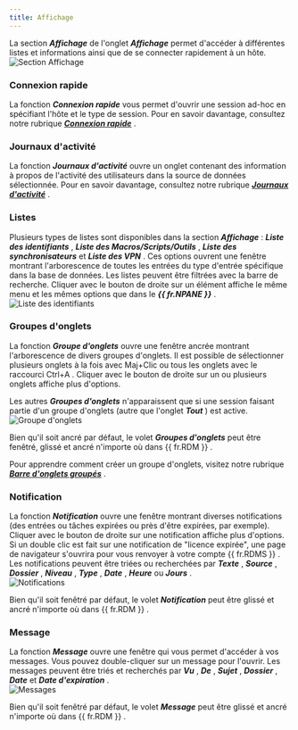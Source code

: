 ```yaml
---
title: Affichage
---
```

La section ***Affichage*** de l'onglet ***Affichage*** permet d'accéder à différentes listes et informations ainsi que de se connecter rapidement à un hôte.  
![Section Affichage](https://webdevolutions.azureedge.net/docs/fr/rdm/windows/RDMWin2016.png) 

### Connexion rapide 

La fonction ***Connexion rapide*** vous permet d'ouvrir une session ad-hoc en spécifiant l'hôte et le type de session. Pour en savoir davantage, consultez notre rubrique [***Connexion rapide***](/fr/rdm/windows/commands/view/view/quick-connect/) . 

### Journaux d'activité 

La fonction ***Journaux d'activité*** ouvre un onglet contenant des information à propos de l'activité des utilisateurs dans la source de données sélectionnée. Pour en savoir davantage, consultez notre rubrique [***Journaux d'activité***](/fr/rdm/windows/commands/view/view/activity-logs/) . 

### Listes 

Plusieurs types de listes sont disponibles dans la section ***Affichage*** : ***Liste des identifiants*** , ***Liste des Macros/Scripts/Outils*** , ***Liste des synchronisateurs*** et ***Liste des VPN*** . Ces options ouvrent une fenêtre montrant l'arborescence de toutes les entrées du type d'entrée spécifique dans la base de données. Les listes peuvent être filtrées avec la barre de recherche. Cliquer avec le bouton de droite sur un élément affiche le même menu et les mêmes options que dans le ***{{ fr.NPANE }}*** .  
![Liste des identifiants](https://webdevolutions.azureedge.net/docs/fr/rdm/windows/RDMWin2017.png) 

### Groupes d'onglets 

La fonction ***Groupe d'onglets*** ouvre une fenêtre ancrée montrant l'arborescence de divers groupes d'onglets. Il est possible de sélectionner plusieurs onglets à la fois avec Maj+Clic ou tous les onglets avec le raccourci Ctrl+A . Cliquer avec le bouton de droite sur un ou plusieurs onglets affiche plus d'options.  

Les autres ***Groupes d'onglets*** n'apparaissent que si une session faisant partie d'un groupe d'onglets (autre que l'onglet ***Tout*** ) est active.  
![Groupe d'onglets](https://webdevolutions.azureedge.net/docs/fr/rdm/windows/RDMWin2018.png) 

Bien qu'il soit ancré par défaut, le volet ***Groupes d'onglets*** peut être fenêtré, glissé et ancré n'importe où dans {{ fr.RDM }} .  

Pour apprendre comment créer un groupe d'onglets, visitez notre rubrique [***Barre d'onglets groupés***](/fr/rdm/windows/commands/view/layout/grouped-tab-bar/) . 

### Notification 

La fonction ***Notification*** ouvre une fenêtre montrant diverses notifications (des entrées ou tâches expirées ou près d'être expirées, par exemple). Cliquer avec le bouton de droite sur une notification affiche plus d'options. Si un double clic est fait sur une notification de "licence expirée", une page de navigateur s'ouvrira pour vous renvoyer à votre compte {{ fr.RDMS }} . Les notifications peuvent être triées ou recherchées par ***Texte*** , ***Source*** , ***Dossier*** , ***Niveau*** , ***Type*** , ***Date*** , ***Heure*** ou ***Jours*** .  
![Notifications](https://webdevolutions.azureedge.net/docs/fr/rdm/windows/RDMWin2019.png) 

Bien qu'il soit fenêtré par défaut, le volet ***Notification*** peut être glissé et ancré n'importe où dans {{ fr.RDM }} . 

### Message 

La fonction ***Message*** ouvre une fenêtre qui vous permet d'accéder à vos messages. Vous pouvez double-cliquer sur un message pour l'ouvrir. Les messages peuvent être triés et recherchés par ***Vu*** , ***De*** , ***Sujet*** , ***Dossier*** , ***Date*** et ***Date d'expiration*** .  
![Messages](https://webdevolutions.azureedge.net/docs/fr/rdm/windows/RDMWin2020.png) 

Bien qu'il soit fenêtré par défaut, le volet ***Message*** peut être glissé et ancré n'importe où dans {{ fr.RDM }} . 


